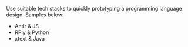 Use suitable tech stacks to quickly prototyping a programming language design. Samples below:

- Antlr & JS
- RPly & Python
- xtext & Java
